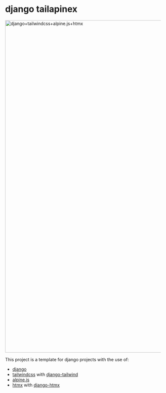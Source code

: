 
# django tailapinex  
<img width="1070" alt="django+tailwindcss+alpine.js+htmx" src="https://user-images.githubusercontent.com/30228894/188502285-d2c5d44b-8729-4aa0-bbe1-4e1ebc623ff3.png">


This project is a template for django projects with the use of:
* [django](https://www.djangoproject.com)
* [tailwindcss](https://tailwindcss.com) with [django-tailwind](https://github.com/timonweb/django-tailwind/blob/master/docs/installation.md)
* [alpine.js](https://alpinejs.dev)
* [htmx](https://htmx.org) with [django-htmx](https://github.com/adamchainz/django-htmx)
